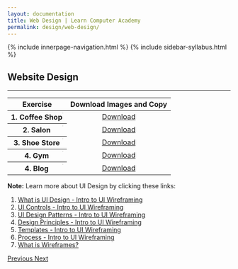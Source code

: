 ```yaml
---
layout: documentation
title: Web Design | Learn Computer Academy
permalink: design/web-design/
---
```

<div class="loader">
{% include innerpage-navigation.html %}
{% include sidebar-syllabus.html %}
 <div class="page-content">
  <div class="content-wrapper">
   <div class="row">
    <div class="col-md-9 content">
     <!-- Your content goes started here -->
     <div class="doc-content">
      <h2>Website Design</h2>
      <hr>
      <table class="table table-striped table-bordered">
       <thead class="thead-shades">
        <tr>
         <th scope="col">Exercise</th>
         <th scope="col">Download Images and Copy</th>
        </tr>
       </thead>
       <tbody>
        <style>
         th img {
          float: right;
          max-width: 100px;
          height: auto;
          display: inline-block;
          border: 1px solid #ddd;
         }
         tr td {
          text-align: center;
         }
         .table td {
          vertical-align: middle;
         }
        </style>
        <tr>
         <th scope="row">1. Coffee Shop <img src="{{ site.baseurl }}/assets/img/website-design/thumbnail/wireframe-01.jpg" alt="">
         </th>
         <td>
          <a href="{{ site.baseurl }}/assets/img/website-design/wireframe-01.jpg" class="btn btn-primary" download="LCA-Wireframe-01">Download</a>
         </td>
        </tr>
        <tr>
         <th scope="row">2. Salon <img src="{{ site.baseurl }}/assets/img/website-design/thumbnail/wireframe-02.jpg" alt="">
         </th>
         <td>
          <a href="{{ site.baseurl }}/assets/img/website-design/wireframe-02.jpg" class="btn btn-primary" download="LCA-Wireframe-02">Download</a>
         </td>
        </tr>
        <tr>
         <th scope="row">3. Shoe Store <img src="{{ site.baseurl }}/assets/img/website-design/thumbnail/wireframe-03.jpg" alt="">
         </th>
         <td>
          <a href="{{ site.baseurl }}/assets/img/website-design/wireframe-03.png" class="btn btn-primary" download="LCA-Wireframe-03">Download</a>
         </td>
        </tr>
        <tr>
         <th scope="row">4. Gym <img src="{{ site.baseurl }}/assets/img/website-design/thumbnail/wireframe-04.jpg" alt="">
         </th>
         <td>
          <a href="{{ site.baseurl }}/assets/img/website-design/wireframe-04.jpg" class="btn btn-primary" download="LCA-Wireframe-04">Download</a>
         </td>
        </tr>
        <tr>
         <th scope="row">4. Blog <img src="{{ site.baseurl }}/assets/img/website-design/thumbnail/wireframe-05.jpg" alt="">
         </th>
         <td>
          <a href="{{ site.baseurl }}/assets/img/website-design/wireframe-05.jpg" class="btn btn-primary" download="LCA-Wireframe-05">Download</a>
         </td>
        </tr>
       </tbody>
      </table>
      <div class="note">
       <p>
        <b>Note:</b> Learn more about UI Design by clicking these links:
       </p>
       <ol>
        <li>
         <a href="{{ site.baseurl }}/assets/img/graphics-design/ui/ui-theory-1.pdf" target="_blank">What is UI Design - Intro to UI Wireframing</a>
        </li>
        <li>
         <a href="{{ site.baseurl }}/assets/img/graphics-design/ui/ui-theory-2.pdf" target="_blank">UI Controls - Intro to UI Wireframing</a>
        </li>
        <li>
         <a href="{{ site.baseurl }}/assets/img/graphics-design/ui/ui-theory-3.pdf" target="_blank">UI Design Patterns - Intro to UI Wireframing</a>
        </li>
        <li>
         <a href="{{ site.baseurl }}/assets/img/graphics-design/ui/ui-theory-4.pdf" target="_blank">Design Principles - Intro to UI Wireframing</a>
        </li>
        <li>
         <a href="{{ site.baseurl }}/assets/img/graphics-design/ui/ui-theory-5.pdf" target="_blank">Templates - Intro to UI Wireframing</a>
        </li>
        <li>
         <a href="{{ site.baseurl }}/assets/img/graphics-design/ui/ui-theory-6.pdf" target="_blank">Process - Intro to UI Wireframing</a>
        </li>
        <li>
         <a href="{{ site.baseurl }}/assets/img/graphics-design/ui/wireframes.pdf" target="_blank">What is Wireframes?</a>
        </li>
       </ol>
      </div>
     </div>
     <!-- /.Your content goes ends here -->
     <div class="footer-btn d-flex justify-content-between">
      <a href="/design/typography" class="btn">
       <i class="fas fa-arrow-circle-left"></i>Previous </a>
      <a href="/html/html-syllabus" class="btn">Next <i class="fas fa-arrow-circle-right"></i>
      </a>
     </div>
     <!-- /.End of footer button -->
    </div>
    <!-- Right Sidebar Start--> <?php include '../includes/right-sidebar-innerpage.php'; ?>
    <!-- Right-Sidebar End -->
   </div>
  </div>

